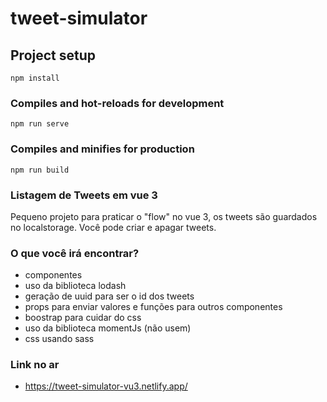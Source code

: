 # tweet-simulator

## Project setup
```
npm install
```

### Compiles and hot-reloads for development
```
npm run serve
```

### Compiles and minifies for production
```
npm run build
```

### Listagem de Tweets em vue 3
Pequeno projeto para praticar o "flow" no vue 3, os tweets são guardados no localstorage. Você pode criar e apagar tweets.

### O que você irá encontrar?
- componentes
- uso da biblioteca lodash
- geração de uuid para ser o id dos tweets
- props para enviar valores e funções para outros componentes
- boostrap para cuidar do css
- uso da biblioteca momentJs (não usem)
- css usando sass

### Link no ar
- https://tweet-simulator-vu3.netlify.app/
